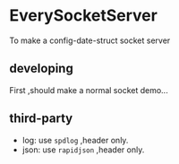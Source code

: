 # EverySocketServer
To make a config-date-struct socket server

## developing

First ,should make a normal socket demo...

## third-party

- log: use `spdlog` ,header only.
- json: use `rapidjson` ,header only.